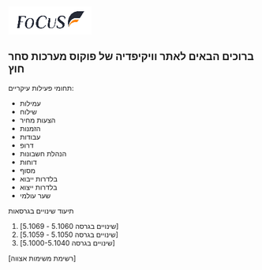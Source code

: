 <!-- TITLE:  -->
![Focuslogo](/uploads/focus/focuslogo.png "Focuslogo")
## ברוכים הבאים לאתר וויקיפדיה של פוקוס מערכות סחר חוץ


תחומי פעילות עיקריים:

- עמילות
- שילוח
- הצעות מחיר
- הזמנות
- עבודות
- דרופ
- הנהלת חשבונות
- דוחות
- מסוף
- בלדרות ייבוא
- בלדרות ייצוא
- שער עולמי

תיעוד שינויים בגרסאות

1. [שינויים בגרסה 5.1060 - 5.1069]
2. [שינויים בגרסה 5.1050 - 5.1059]
3. [שינויים בגרסה 5.1000-5.1040]


[רשימת משימות אצווה]